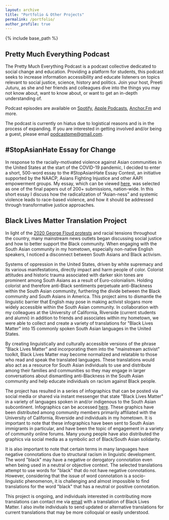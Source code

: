 ```yaml
---
layout: archive
title: "Portfolio & Other Projects"
permalink: /portfolio/
author_profile: true
---
```


{% include base_path %}

## Pretty Much Everything Podcast

The Pretty Much Everything Podcast is a podcast collective dedicated to social change and education. Providing a platform for students, this podcast seeks to increase information accessibility and educate listeners on topics relevant to social justice, science, history and politics. Join your host, Preeti Juturu, as she and her friends and colleagues dive into the things you may not know about, want to know about, or want to get an in-depth understanding of.

Podcast episodes are available on [Spotify](https://open.spotify.com/show/5ENo5DLyfuemKlNeHPQsrg), [Apple Podcasts](https://podcasts.apple.com/us/podcast/pretty-much-everything/id1527203735), [Anchor.Fm](https://anchor.fm/podcastpme) and more. 

The podcast is currently on hiatus due to logistical reasons and is in the process of expanding. If you are interested in getting involved and/or being a guest, please email [podcastpme@gmail.com](mailto:podcastpme@gmail.com). 

## #StopAsianHate Essay for Change
In response to the racially-motivated violence against Asian communities in the United States at the start of the COVID-19 pandemic, I decided to enter a short, 500-word essay to the #StopAsianHate Essay Contest, an initiative supported by the NAACP, Asians Fighting Injustice and other AAPI empowerment groups. My essay, which can be viewed [here](https://aapistories.org/vote/ug-2-2 ), was selected as one of the final papers out of 200+ submissions, nation-wide. In this short essay I discuss how the radicalization of “Asian-ness” and systemic violence leads to
race-based violence, and how it should be addressed through transformative justice approaches.


## Black Lives Matter Translation Project

In light of the [2020 George Floyd protests](https://www.nytimes.com/article/george-floyd-protests-timeline.html) and racial tensions throughout the country, many mainstream news outlets began discussing social justice and how to better support the Black community. When engaging with the South Asian community in my hometown, especially non-native English speakers, I noticed a disconnect between South Asians and Black activism. 

Systems of oppression in the United States, driven by white supremacy and its various manifestations, directly impact and harm people of color. Colorist attitudes and historic trauma associated with darker skin tones are prominent among South Asians as a result of Euro-colonialism. Holding colorist and therefore anti-Black sentiments perpetuate anti-Blackness within the South Asian community, furthering the divide between the Black community and South Asians in America. This project aims to dismantle the linguistic barrier that English may pose in making activist slogans more widely accessible within the South Asian community. In collaboration with my colleagues at the University of California, Riverside (current students and alumni) in addition to friends and associates within my hometown, we were able to collect and create a variety of translations for "Black Lives Matter" into 15 commonly spoken South Asian languages in the United States. 

By creating linguistically and culturally accessible versions of the phrase "Black Lives Matter" and incorporating them into the "mainstream activist" toolkit, Black Lives Matter may become normalized and relatable to those who read and speak the translated languages. These translations would also act as a resource for South Asian individuals to use and distribute among their families and communities so they may engage in larger conversations about dismantling anti-Blackness in the South Asian community and help educate individuals on racism against Black people. 

The project has resulted in a series of infographics that can be posted via social media or shared via instant messenger that state "Black Lives Matter" in a variety of languages spoken in and/or indigenous to the South Asian subcontinent. Infographics can be accessed [here](https://tinyurl.com/sa-blm-translation). These graphics have been distributed among community members primarily affiliated with the University of California, Riverside and individuals in my hometown. It is important to note that these infographics have been sent to South Asian immigrants in particular, and have been the topic of engagement in a variety of community online forums. Many young people have also distributed the graphics via social media as a symbolic act of Black/South Asian solidarity.

It is also important to note that certain terms in many languages have negative connotations due to structural racism in linguistic development. The word "black" may have a negative or derogatory connotation even when being used in a neutral or objective context. The selected translations attempt to use words for "black" that do not have negative connotations. However, considering that the issue of word connotation is a socio-linguistic phenomenon, it is challenging and almost impossible to find translations for the word "black" that has a neutral or positive connotation. 

This project is ongoing, and individuals interested in contributing more translations can contact me via [email](mailto:pjutu001@ucr.edu) with a translation of Black Lives Matter. I also invite individuals to send updated or alternative translations for current translations that may be more colloquial or easily understood. 
